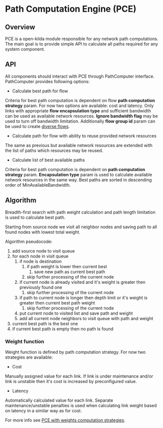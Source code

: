 # Path Computation Engine (PCE)

## Overview

PCE is a open-kilda module responsible for any network path computations. The main goal is to provide simple API to calculate all paths required for any system component.

## API

All components should interact with PCE through PathComputer interface.
PathComputer provides following options:
* Calculate best path for flow

Criteria for best path computation is dependent on flow **path computation strategy** param. For now two options are available: cost and latency. Only links with appropriate **flow encapsulation type** and sufficient bandwidth can be used as available network resources. **Ignore bandwidth flag** may be used to turn off bandwidth limitation. Additionally **flow group id** param can be used to create [diverse flows](../solutions/pce-diverse-flows/pce-diverse-flows.md).

* Calculate path for flow with ability to reuse provided network resources

The same as previous but available network resources are extended with the list of paths which resources may be reused. 

* Calculate list of best available paths

Criteria for best path computation is dependent on **path computation strategy** param. **Encapsulation type** param is used to calculate available network resources in the same way. Best paths are sorted in descending order of MinAvailableBandwidth.

## Algorithm

Breadth-first search with path weight calculation and path length limitation is used to calculate best path. 

Starting from source node we visit all neighbor nodes and saving path to all found nodes with lowest total weight. 

Algorithm pseudocode:
1. add source node to visit queue
2. for each node in visit queue
    1. if node is destination
        1. if path weight is lower then current best 
            1. save new path as current best path
        2. skip further processing of the current node
    2. if current node is already visited and it's weight is greater then previously found one 
        1. skip further processing of the current node
    3. if path to current node is longer then depth limit or it's weight is greater then current best path weight
        1. skip further processing of the current node
    4. put current node to visited list and save path and weight
    5. add all current node neighbors to visit queue with path and weight
3. current best path is the best one
4. if current best path is empty then no path is found

### Weight function

Weight function is defined by path computation strategy.
For now two strategies are available:
* Cost

Manually assigned value for each link. If link is under maintenance and/or link is unstable then it's cost is increased by preconfigured value.

* Latency

Automatically calculated value for each link. Separate maintenance/unstable penalties is used when calculating link weight based on latency in a similar way as for cost.

For more info see [PCE with weights computation strategies](../solutions/pce-weights-strategies/pce-weights-strategies.md).
